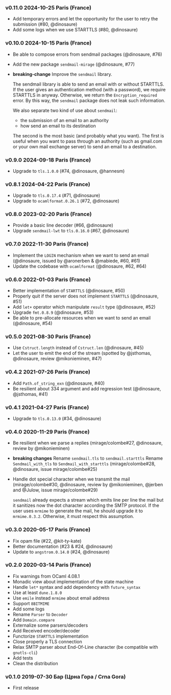 ### v0.11.0 2024-10-25 Paris (France)

- Add temporary errors and let the opportunity for the user to retry the submission (#80, @dinosaure)
- Add some logs when we use STARTTLS (#80, @dinosaure)

### v0.10.0 2024-10-15 Paris (France)

- Be able to compose errors from sendmail packages (@dinosaure, #76)
- Add the new package `sendmail-mirage` (@dinosaure, #77)
- **breaking-change** Improve the `sendmail` library.

  The sendmail library is able to send an email with or without STARTTLS. If
  the user gives an authentication method (with a password), we require STARTTLS
  in anyway. Otherwise, we return the `Encryption_required` error. By this way,
  the `sendmail` package does not leak such information.

  We also separate two kind of use about `sendmail`:
  - the submission of an email to an authority
  - how send an email to its destination

  The second is the most basic (and probably what you want). The first is useful
  when you want to pass through an authority (such as gmail.com or your own
  mail exchange server) to send an email to a destination.

### v0.9.0 2024-09-18 Paris (France)

- Upgrade to `tls.1.0.0` (#74, @dinosaure, @hannesm)

### v0.8.1 2024-04-22 Paris (France)

- Upgrade to `tls.0.17.4` (#71, @dinosaure)
- Upgrade to `ocamlformat.0.26.1` (#72, @dinosaure)

### v0.8.0 2023-02-20 Paris (France)

- Provide a basic line decoder (#66, @dinosaure)
- Upgrade `sendmail-lwt` to `tls.0.16.0` (#67, @dinosaure)

### v0.7.0 2022-11-30 Paris (France)

- Implement the `LOGIN` mechanism when we want to send an email (@dinosaure,
  issued by @aronerben & @mabiede, #60, #61)
- Update the codebase with `ocamlformat` (@dinosaure, #62, #64)

### v0.6.0 2022-01-03 Paris (France)

- Better implementation of `STARTTLS` (@dinosaure, #50)
- Properly quit if the server does not implement `STARTTLS` (@dinosaure, #51)
- Add `let+` operator which manipulate `result` type (@dinosaure, #52)
- Upgrade `fmt.0.8.9` (@dinosaure, #53)
- Be able to pre-allocate resources when we want to send an email (@dinosaure,
  #54)

### v0.5.0 2021-08-30 Paris (France)

- Use `Cstruct.length` instead of `Cstruct.len` (@dinosaure, #45)
- Let the user to emit the end of the stream (spotted by @jsthomas, @dinosaure,
  review @mikonieminen, #47)

### v0.4.2 2021-07-26 Paris (France)

- Add `Path.of_string_exn` (@dinosaure, #40)
- Be resilient about 334 argument and add regression test (@dinosaure,
  @jsthomas, #41)

### v0.4.1 2021-04-27 Paris (France)

- Upgrade to `tls.0.13.0` (#34, @dinosaure)

### v0.4.0 2020-11-29 Paris (France)

- Be resilient when we parse a replies (mirage/colombe#27, @dinosaure, review by
  @mikonieminen)
- **breaking changes**
  Rename `sendmail.tls` to `sendmail.starttls`
  Rename `Sendmail_with_tls` to `Sendmail_with_starttls`
  (mirage/colombe#28, @dinosaure, issue mirage/colombe#25)
- Handle dot special character when we transmit the mail
  (mirage/colombe#30, @dinosaure, review by @mikonieminen, @jerben and @Julow,
  issue mirage/colombe#29)

  `sendmail` already expects a stream which emits line per line the mail
  but it sanitizes now the dot character according the SMTP protocol. If
  the user uses `mrmime` to generate the mail, he should upgrade it to
  `mrmime.0.3.2`. Otherwise, it must respect this assumption.        

### v0.3.0 2020-05-17 Paris (France)

- Fix opam file (#22, @kit-ty-kate)
- Better documentation (#23 & #24, @dinosaure)
- Update to `angstrom.0.14.0` (#24, @dinosaure)

### v0.2.0 2020-03-14 Paris (France)

- Fix warnings from OCaml 4.08.1
- Monadic view about implementation of the state machine 
- Handle `let*` syntax and add dependency with `future_syntax`
- Use at least `dune.1.8.0`
- Use `emile` instead `mrmime` about email address
- Support `8BITMIME`
- Add some logs
- Rename `Parser` to `Decoder`
- Add `Domain.compare`
- Externalize some parsers/decoders
- Add Received encoder/decoder
- Functorize `STARTTLS` implementation
- Close properly a TLS connection
- Relax SMTP parser about End-Of-Line character (be compatible with
  `gnutls-cli`)
- Add tests
- Clean the distribution

### v0.1.0 2019-07-30 Бар (Црна Гора / Crna Gora)

- First release
